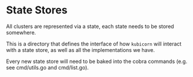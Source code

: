 # State Stores

All clusters are represented via a state, each state needs to be stored somewhere.

This is a directory that defines the interface of how `kubicorn` will interact with a state store, as well as all the implementations we have.

Every new state store will need to be baked into the cobra commands (e.g. see cmd/utils.go and cmd/list.go).
